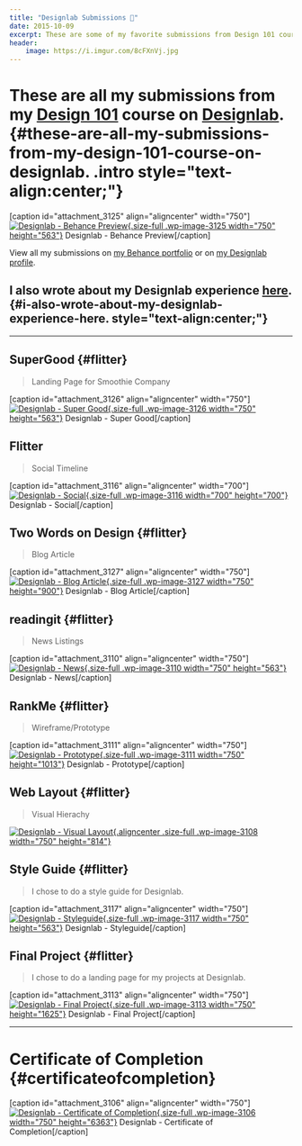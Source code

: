 ```yaml
---
title: "Designlab Submissions 🎨"
date: 2015-10-09
excerpt: These are some of my favorite submissions from Design 101 course on Designlab.
header:
    image: https://i.imgur.com/8cFXnVj.jpg
---
```


These are all my submissions from my **[Design 101](https://trydesignlab.com/web-design-course/)** course on [Designlab](https://trydesignlab.com). {#these-are-all-my-submissions-from-my-design-101-course-on-designlab. .intro style="text-align:center;"}
=================================================================================================================================================

\[caption id="attachment\_3125" align="aligncenter"
width="750"\][![Designlab - Behance
Preview](https://fvcproductions.files.wordpress.com/2015/10/behancepreview-001.jpeg){.size-full
.wp-image-3125 width="750"
height="563"}](https://fvcproductions.com/portfolio/designlab-submissions/behancepreview-001/)
Designlab - Behance Preview\[/caption\]

View all my submissions on [my Behance
portfolio](https://www.behance.net/gallery/29117121/My-Designlab-Experience "Behance")
or on [my Designlab
profile](https://trydesignlab.com/course/profile/fvcproductions/ "Designlab Profile").

I also wrote about my Designlab experience [here](https://fvcproductions.com/2015/10/21/my-designlab-experience/ "Behance"). {#i-also-wrote-about-my-designlab-experience-here. style="text-align:center;"}
---------------------------

------------------------------------------------------------------------

SuperGood {#flitter}
---------

> Landing Page for Smoothie Company

\[caption id="attachment\_3126" align="aligncenter"
width="750"\][![Designlab - Super
Good](https://fvcproductions.files.wordpress.com/2015/10/supergood-001.jpeg){.size-full
.wp-image-3126 width="750"
height="563"}](https://fvcproductions.com/portfolio/designlab-submissions/supergood-001/)
Designlab - Super Good\[/caption\]

Flitter
-------

> Social Timeline

\[caption id="attachment\_3116" align="aligncenter"
width="700"\][![Designlab -
Social](https://fvcproductions.files.wordpress.com/2015/10/designlab-social.jpg){.size-full
.wp-image-3116 width="700"
height="700"}](https://fvcproductions.com/2015/10/21/my-designlab-experience/designlab-social/)
Designlab - Social\[/caption\]

Two Words on Design {#flitter}
-------------------

> Blog Article

\[caption id="attachment\_3127" align="aligncenter"
width="750"\][![Designlab - Blog
Article](https://fvcproductions.files.wordpress.com/2015/10/designlab-blog-article.jpg){.size-full
.wp-image-3127 width="750"
height="900"}](https://fvcproductions.com/portfolio/designlab-submissions/designlab-blog-article/)
Designlab - Blog Article\[/caption\]

readingit {#flitter}
---------

> News Listings

\[caption id="attachment\_3110" align="aligncenter"
width="750"\][![Designlab -
News](https://fvcproductions.files.wordpress.com/2015/10/designlab-news.jpg){.size-full
.wp-image-3110 width="750"
height="563"}](https://fvcproductions.com/2015/10/21/my-designlab-experience/designlab-news/)
Designlab - News\[/caption\]

RankMe {#flitter}
------

> Wireframe/Prototype

\[caption id="attachment\_3111" align="aligncenter"
width="750"\][![Designlab -
Prototype](https://fvcproductions.files.wordpress.com/2015/10/designlab-prototype.jpg){.size-full
.wp-image-3111 width="750"
height="1013"}](https://fvcproductions.com/2015/10/21/my-designlab-experience/designlab-prototype/)
Designlab - Prototype\[/caption\]

Web Layout {#flitter}
----------

> Visual Hierachy

[![Designlab - Visual
Layout](https://fvcproductions.files.wordpress.com/2015/10/designlab-visual-layout.jpg){.aligncenter
.size-full .wp-image-3108 width="750"
height="814"}](https://fvcproductions.com/2015/10/21/my-designlab-experience/designlab-visual-layout/)

Style Guide {#flitter}
-----------

> I chose to do a style guide for Designlab.

\[caption id="attachment\_3117" align="aligncenter"
width="750"\][![Designlab -
Styleguide](https://fvcproductions.files.wordpress.com/2015/10/designlab-styleguide.jpeg){.size-full
.wp-image-3117 width="750"
height="563"}](https://fvcproductions.com/2015/10/21/my-designlab-experience/designlab-styleguide/)
Designlab - Styleguide\[/caption\]

Final Project {#flitter}
-------------

> I chose to do a landing page for my projects at Designlab.

\[caption id="attachment\_3113" align="aligncenter"
width="750"\][![Designlab - Final
Project](https://fvcproductions.files.wordpress.com/2015/10/designlab-final.png){.size-full
.wp-image-3113 width="750"
height="1625"}](https://fvcproductions.com/2015/10/21/my-designlab-experience/designlab-final/)
Designlab - Final Project\[/caption\]

------------------------------------------------------------------------

Certificate of Completion {#certificateofcompletion}
=========================

\[caption id="attachment\_3106" align="aligncenter"
width="750"\][![Designlab - Certificate of
Completion](https://fvcproductions.files.wordpress.com/2015/10/designlab-certificate-of-completion.png){.size-full
.wp-image-3106 width="750"
height="6363"}](https://fvcproductions.com/2015/10/21/my-designlab-experience/designlab-certificate-of-completion/)
Designlab - Certificate of Completion\[/caption\]
